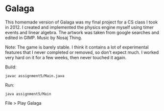# Galaga

This homemade version of Galaga was my final project for a CS class I took in 2012.  I created and implemented the physics engine myself using timer events and linear algebra.  The artwork was taken from google searches and edited in GIMP.  Music by Nosaj Thing.

Note: The game is barely stable.  I think it contains a lot of experimental features that I never completed or removed, so don't expect much.  I worked very hard on it for a few weeks, then never touched it again.

Build:
```shell
javac assignment5/Main.java
```

Run:
```shell
java assignment5/Main
```
File > Play Galaga
